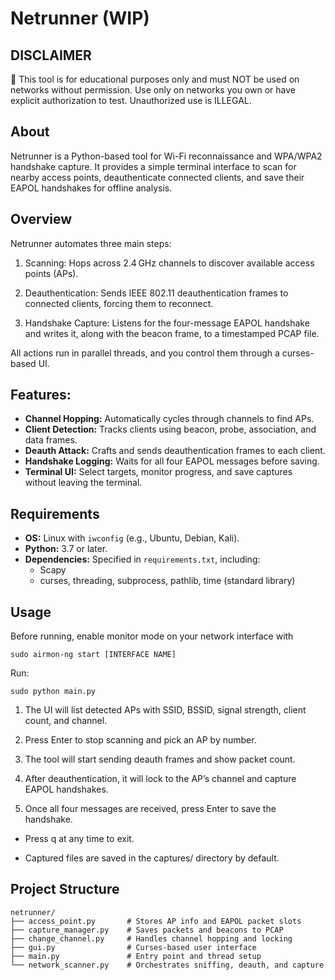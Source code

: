 # Netrunner (WIP)

## DISCLAIMER

🚨 This tool is for educational purposes only and must NOT be used on networks without permission. Use only on networks you own or have explicit authorization to test. Unauthorized use is ILLEGAL.

## About

Netrunner is a Python-based tool for Wi-Fi reconnaissance and WPA/WPA2 handshake capture. It provides a simple terminal interface to scan for nearby access points, deauthenticate connected clients, and save their EAPOL handshakes for offline analysis.

## Overview

Netrunner automates three main steps:

1. Scanning: Hops across 2.4 GHz channels to discover available access points (APs).

2. Deauthentication: Sends IEEE 802.11 deauthentication frames to connected clients, forcing them to reconnect.

3. Handshake Capture: Listens for the four-message EAPOL handshake and writes it, along with the beacon frame, to a timestamped PCAP file.

All actions run in parallel threads, and you control them through a curses-based UI.

## Features:

- **Channel Hopping:** Automatically cycles through channels to find APs.  
- **Client Detection:** Tracks clients using beacon, probe, association, and data frames.  
- **Deauth Attack:** Crafts and sends deauthentication frames to each client.  
- **Handshake Logging:** Waits for all four EAPOL messages before saving.  
- **Terminal UI:** Select targets, monitor progress, and save captures without leaving the terminal.

## Requirements

- **OS:** Linux with `iwconfig` (e.g., Ubuntu, Debian, Kali).  
- **Python:** 3.7 or later.  
- **Dependencies:** Specified in `requirements.txt`, including:
  - Scapy  
  - curses, threading, subprocess, pathlib, time (standard library)

## Usage

Before running, enable monitor mode on your network interface with

```sudo airmon-ng start [INTERFACE NAME]```

Run:

```sudo python main.py```

1. The UI will list detected APs with SSID, BSSID, signal strength, client count, and channel.

2. Press Enter to stop scanning and pick an AP by number.

3. The tool will start sending deauth frames and show packet count.

4. After deauthentication, it will lock to the AP’s channel and capture EAPOL handshakes.

5. Once all four messages are received, press Enter to save the handshake.

- Press q at any time to exit.

- Captured files are saved in the captures/ directory by default.

## Project Structure

```
netrunner/
├── access_point.py       # Stores AP info and EAPOL packet slots
├── capture_manager.py    # Saves packets and beacons to PCAP
├── change_channel.py     # Handles channel hopping and locking
├── gui.py                # Curses-based user interface
├── main.py               # Entry point and thread setup
└── network_scanner.py    # Orchestrates sniffing, deauth, and capture
```
